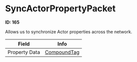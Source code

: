 # SyncActorPropertyPacket

__ID: 165__

Allows us to synchronize Actor properties across the network.

<table><thead><tr><th>Field</th><th>Info</th></tr></thead><tbody>
<tr><td>Property Data</td><td><a href="../types/CompoundTag.md">CompoundTag</a></td></tr>
</tbody></table>